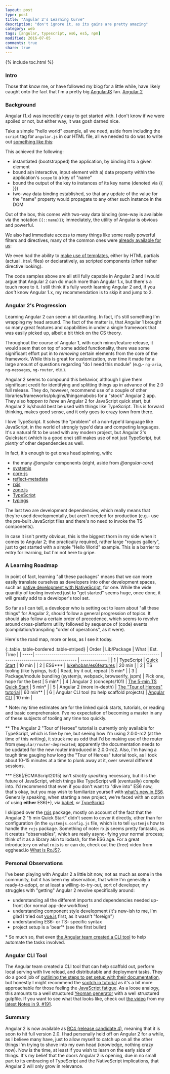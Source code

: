```yaml
---
layout: post
type: post
title: "Angular 2's Learning Curve"
description: "don't ignore it, as its gains are pretty amazing"
category: web
tags: [angular, typescript, es6, es5, npm]
modified: 2016-07-05
comments: true
share: true
---
```


{% include toc.html %}
### Intro

Those that know me, or have followed my blog for a little while, have likely caught onto the fact that I'm a pretty big [AngularJS](https://angularjs.org/) fan. [Angular 2](https://angular.io/)

### Background

Angular (1.x) was incredibly easy to get started with. I don't know if we were spoiled or not, but either way, it was gosh darned nice.

Take a simple "hello world" example, all we need, aside from including the `script` tag for `angular.js` in our HTML file, all we needed to do was to write out [something like this](https://jsfiddle.net/edm00se/0a0vga0k/):

<amp-iframe width="700" height="300"
  sandbox="allow-scripts allow-same-origin"
  layout="responsive"
  frameborder="0"
  src="https://jsfiddle.net/edm00se/0a0vga0k/embedded/result,html/">
</amp-iframe>

This achieved the following:

- instantiated (bootstrapped) the application, by binding it to a given element
- bound a(n interactive, input element with a) data property within the application's `scope` to a key of "name"
- bound the output of the key to instances of its key name (denoted via &#123;&#123; &#125;&#125;)
- two-way data binding established, so that any update of the value for the "name" property would propagate to any other such instance in the DOM

Out of the box, this comes with two-way data binding (one-way is available via the notation `{`&zwnj;`{::name}}`); immediately, the utility of Angular is obvious and powerful.

We also had immediate access to many things like some really powerful filters and directives, many of the common ones were [already available for us](https://jsfiddle.net/edm00se/L3tykzrt/):

<amp-iframe width="700" height="300"
  sandbox="allow-scripts allow-same-origin"
  layout="responsive"
  frameborder="0"
  src="https://jsfiddle.net/edm00se/L3tykzrt/embedded/result,html/">
</amp-iframe>

We even had the ability to [make use of templates](https://jsfiddle.net/edm00se/qf5trmkn/), either by HTML partials (actual `.html` files) or declaratively, as scripted components (often rather directive looking).

<amp-iframe width="700" height="300"
  sandbox="allow-scripts allow-same-origin"
  layout="responsive"
  frameborder="0"
  src="https://jsfiddle.net/edm00se/qf5trmkn/embedded/result,html/">
</amp-iframe>

The code samples above are all still fully capable in Angular 2 and I would argue that Angular 2 can do much more than Angular 1.x, but there's a touch more to it. I still think it's fully worth learning Angular 2 and, if you _don't_ know Angular 1.x, my recommendation is to skip it and jump to 2.

### Angular 2's Progression

Learning Angular 2 can seem a bit daunting. In fact, it's still something I'm wrapping my head around. The fact of the matter is, that Angular 1 brought so many great features and capabilities in under a single framework that was easily picked up, albeit a bit thick on the CS theory.

Throughout the course of Angular 1, with each minor/feature release, it would seem that on top of some added functionality, there was some significant effort put in to _removing_ certain elements from the core of the framework. While this is great for customization, over time it made for a large amount of questions regarding "do I need this module" (e.g.- `ng-aria`, `ng-messages`, `ng-router`, etc.).

Angular 2 seems to compound this behavior, although I give them significant credit for identifying and splitting things up in advance of the 2.0 full release. They do, however, recommend use of a couple of other libraries/frameworks/plugins/thingamabobs for a "stock" Angular 2 app. They also _happen to have_ an Angular 2 for JavaScript quick start, but Angular 2 is/should best be used with things like TypeScript. This is forward thinking, makes good sense, and it only goes to crazy town from there.

I love TypeScript. It solves the "problem" of a non-type'd language like JavaScript, in the world of strongly type'd data and competing languages. It's a natural fit to be used with any modern project, but Angular 2's Quickstart (which is a good one) still makes use of not just TypeScript, but _plenty_ of other dependencies as well.

In fact, it's enough to get ones head spinning, with:

- the many _&#64;angular_ components (eight, aside from _&#64;angular-core_)
- [systemjs](https://npm.im/systemjs)
- [core-js](https://npm.im/core-js)
- [reflect-metadata](https://npm.im/reflect-metadata)
- [rxjs](https://npm.im/rxjs)
- [zone.js](https://npm.im/zone.js)
- [TypeScript](https://npm.im/typescript)
- [typings](https://www.npm.im/typings)

The last two are development dependencies, which really means that they're used developmentally, but aren't needed for production (e.g.- use the pre-built JavaScript files and there's no need to invoke the TS components).

In case it isn't pretty obvious, this is the biggest thorn in my side when it comes to Angular 2; the practically required, rather large "rogues gallery", just to get started with a simple "Hello World" example. This is a barrier to entry for learning, but I'm not here to gripe.

### A Learning Roadmap

In point of fact, learning "all these packages" means that we can more easily translate ourselves as developers into other development spaces, such as [native development with NativeScript](https://www.nativescript.org/nativescript-is-how-you-build-native-mobile-apps-with-angular), for one. While the wide quantity of tooling involved just to "get started" seems huge, once done, it will greatly add to a developer's tool set.

So far as I can tell, a developer who is setting out to learn about "all these things" for Angular 2, should follow a general progression of topics. It should also follow a certain order of precedence, which seems to revolve around cross-platform utility followed by sequence of (code) events (compilation/transpiling "order of operations", as it were).

Here's the road map, more or less, as I see it today.

{:.table .table-bordered .table-striped}
| Order | Lib/Package                                                   | What                                | Est. Time |
 | -----| ------------------------------------------------------------- | ----------------------------------- | ------------- |
| 1     | TypeScript                                                    | [Quick Start][1]                    | 10 min |
| 2     | ES6\*\*\*                                                     | [lukehoban/es6features][5]          | 20 min |
| 2     | TS tooling (like typings, tsd)                                | Read, try it out, repeat            | 5 min\* |
| 3     | Package/module bundling (systemjs, webpack, browserify, jspm) | Pick one, hope for the best         | 5 min\* |
| 4     | Angular 2 (concepts/101)                                      | [The 5-min TS Quick Start][2]       | 5 min\* |
| 5     | Angular 2 (more in-depth)                                     | [The "Tour of Heroes" tutorial][3]  | 60 min\*\* |
| 6     | Angular CLI tool (to help scaffold projects)                  | [Angular CLI][4]                    | 10 min |

\* Note: my time estimates are for the linked quick starts, tutorials, or reading and basic comprehension. I've no expectation of becoming a master in any of these subjects of tooling any time too quickly.

\*\* The Angular 2 "Tour of Heroes" tutorial is currently only available for TypeScript, which is fine by me, but seeing how I'm using 2.0.0-rc2 (at the time of this writing), it struck me as odd that I'd be making use of the router from `@angular/router-deprecated`; apparently the documentation needs to be updated for the new router introduced in 2.0.0-rc2. Also, I'm having a tough time gauging how long the "Tour of Heroes" tutorial took, as I took about 10-15 minutes at a time to plunk away at it, over several different sessions.

\*\*\* ES6(/ECMAScript2015) isn't _strictly speaking_ necessary, but it is the future of JavaScript, which things like TypeScript will (eventually) compile into. I'd recommend that even if you don't want to "dive into" ES6 now, that's okay, but you may wish to familiarize yourself with [what's new in ES6](https://github.com/lukehoban/es6features). Generally speaking, when starting a new project, we're faced with an option of using **either** ES6(+), via [babel](https://babeljs.io/), _or_ [TypeScript](https://www.typescriptlang.org/).

I skipped over the [rxjs](https://npm.im/rxjs) package, mostly on account of the fact that the Angular 2 "5 min Quick Start" didn't seem to cover it directly, other than for configuration (in the `systemjs.config.js` file, which is to tell `systemjs` how to handle the `rxjs` package. Something of note: rx.js seems pretty fantastic, as it creates "observables", which are really async-ifying your normal process; think of it as a library akin to lodash, for the ES6 age. For a great introductory on what rx.js is or can do, check out the (free) video from egghead.io [What is RxJS?](https://egghead.io/lessons/rxjs-what-is-rxjs).

[1]: https://www.typescriptlang.org/docs/tutorial.html
[2]: https://angular.io/docs/ts/latest/quickstart.html
[3]: https://angular.io/docs/ts/latest/tutorial/
[4]: https://cli.angular.io/
[5]: https://github.com/lukehoban/es6features

### Personal Observations

I've been playing with Angular 2 a little bit now, not as much as some in the community, but it has been my observation, that while I'm generally a ready-to-adopt, or at least a willing-to-try-out, sort of developer, my struggles with "getting" Angular 2 revolve specifically around:

- understanding all the different imports and dependencies needed up-front (for normal app-dev workflow)
- understanding component style development (it's new-ish to me, I'm glad I tried out [vue.js](https://vuejs.org/) first, as it wasn't "foreign")
- understanding ES6- or TS- specific syntax
- project setup is a 'bear'\* (see the first bullet)

\* So much so, that even [the Angular team created a CLI tool](https://cli.angular.io/) to help automate the tasks involved.

### Angular CLI Tool

The Angular team created a CLI tool that can help scaffold out, perform local serving with live reload, and distributable and deployment tasks. They do a good job of [outlining the steps to get setup with their documentation](https://github.com/angular/angular-cli#table-of-contents), but honestly I might recommend the [scotch.io tutorial](https://scotch.io/tutorials/use-the-angular-cli-for-faster-angular-2-projects) as it's a bit more approachable for those feeling the [JavaScript fatigue](https://medium.com/@ericclemmons/javascript-fatigue-48d4011b6fc4#.owoxcwpe9). As a loose analogy, this amounts to a well structured [Yeoman generator](http://yeoman.io/generators/) with a well structured gulpfile. If you want to see what that looks like, check out [the video](/self-promotion/ni9-connect-highlights-and-mwlug-announcement/#the-video) from my [latest Notes in 9, #191](http://www.notesin9.com/2016/06/28/notesin9-191-a-beard-an-app-and-a-blender/).

### Summary

Angular 2 is now available as [RC4 (release candidate 4)](https://angularjs.blogspot.com/2016/06/rc4-now-available.html), meaning that it is soon to hit full version 2.0. I had personally held off on Angular 2 for a while, as I believe many have, just to allow myself to catch up on all the other things I'm trying to shove into my own head (knowledge, nothing crazy now). Now is the time, at least if you wish to learn on the early side of things. It's my belief that the doors Angular 2 is opening, due in no small part to its embracing of TypeScript and the NativeScript implications, that Angular 2 will only grow in relevance.
